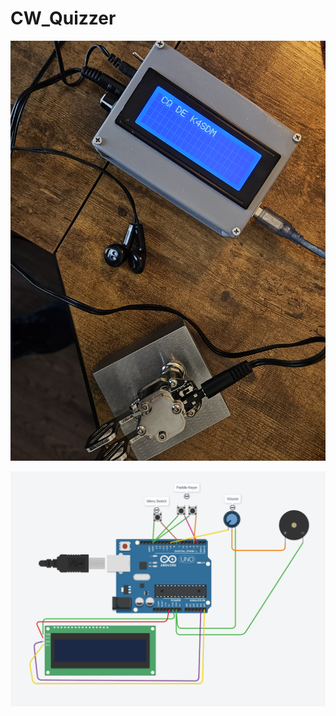 # CW_Quizzer



![](https://github.com/busysteve/CW_Quizzer/blob/main/CW_Quizzer.jpg)


![](https://github.com/busysteve/CW_Quizzer/blob/main/CW_Quizzer_Diagram.png)
